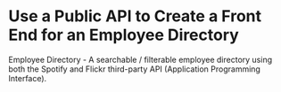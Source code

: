 # Use a Public API to Create a Front End for an Employee Directory
Employee Directory - A searchable / filterable employee directory using both the Spotify and Flickr  third-party API (Application Programming Interface).
